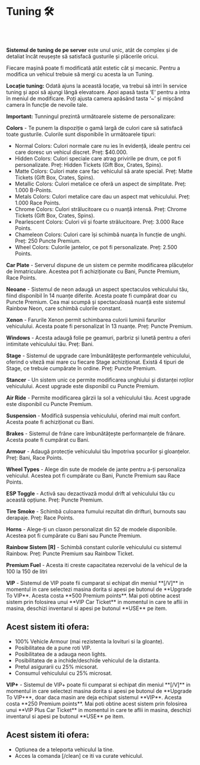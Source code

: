 <h1>Tuning 🛠️</h1>
<br> <br>
<p><strong>Sistemul de tuning de pe server</strong> este unul unic, atât de complex și de detaliat încât reușește să satisfacă gusturile și plăcerile oricui.</p>

<p>Fiecare <span class="highlight">mașină</span> poate fi modificată atât estetic cât și mecanic. Pentru a modifica un vehicul trebuie să mergi cu acesta la un <span class="highlight">Tuning</span>.</p>

<p><strong>Locație tuning:</strong> Odată ajuns la această locație, va trebui să intri în service tuning și apoi să ajungi lângă elevatoare. Apoi apasă tasta <span class="highlight">‘E’</span> pentru a intra în meniul de modificare. Poți ajusta camera apăsând tasta <span class="highlight">‘~’</span> și mișcând camera în funcție de nevoile tale.</p>

<div class="note">
    <strong>Important:</strong> Tunningul prezintă următoarele sisteme de personalizare:
</div>

<p><strong>Colors</strong> - Te punem la dispoziție o gamă largă de culori care să satisfacă toate gusturile. Culorile sunt disponibile în următoarele tipuri:</p>

<ul>
    <li><span class="highlight">Normal Colors</span>: Culori normale care nu ies în evidență, ideale pentru cei care doresc un vehicul discret. <span class="important">Preț: $40.000</span>.</li>
    <li><span class="highlight">Hidden Colors</span>: Culori speciale care atrag privirile pe drum, ce pot fi personalizate. <span class="important">Preț: Hidden Tickets (Gift Box, Crates, Spins)</span>.</li>
    <li><span class="highlight">Matte Colors</span>: Culori mate care fac vehiculul să arate special. <span class="important">Preț: Matte Tickets (Gift Box, Crates, Spins)</span>.</li>
    <li><span class="highlight">Metallic Colors</span>: Culori metalice ce oferă un aspect de simplitate. <span class="important">Preț: 1.000 B-Points</span>.</li>
    <li><span class="highlight">Metals Colors</span>: Culori metalice care dau un aspect mat vehiculului. <span class="important">Preț: 1.000 Race Points</span>.</li>
    <li><span class="highlight">Chrome Colors</span>: Culori strălucitoare cu o nuanță intensă. <span class="important">Preț: Chrome Tickets (Gift Box, Crates, Spins)</span>.</li>
    <li><span class="highlight">Pearlescent Colors</span>: Culori vii și foarte strălucitoare. <span class="important">Preț: 3.000 Race Points</span>.</li>
    <li><span class="highlight">Chameleon Colors</span>: Culori care își schimbă nuanța în funcție de unghi. <span class="important">Preț: 250 Puncte Premium</span>.</li>
    <li><span class="highlight">Wheel Colors</span>: Culorile jantelor, ce pot fi personalizate. <span class="important">Preț: 2.500 Points</span>.</li>
</ul>

<p><strong>Car Plate</strong> - Serverul dispune de un sistem ce permite modificarea plăcuțelor de înmatriculare. Acestea pot fi achiziționate cu <span class="highlight">Bani</span>, <span class="highlight">Puncte Premium</span>, <span class="highlight">Race Points</span>.</p>

<p><strong>Neoane</strong> - Sistemul de neon adaugă un aspect spectaculos vehiculului tău, fiind disponibil în 14 nuanțe diferite. Acesta poate fi cumpărat doar cu <span class="highlight">Puncte Premium</span>. Cea mai scumpă și spectaculoasă nuanță este sistemul <span class="highlight">Rainbow Neon</span>, care schimbă culorile constant.</p>

<p><strong>Xenon</strong> - Farurile Xenon permit schimbarea culorii luminii farurilor vehiculului. Acesta poate fi personalizat în 13 nuanțe. <span class="important">Preț: Puncte Premium</span>.</p>

<p><strong>Windows</strong> - Acesta adaugă folie pe geamuri, parbriz și lunetă pentru a oferi intimitate vehiculului tău. <span class="important">Preț: Bani</span>.</p>

<p><strong>Stage</strong> - Sistemul de upgrade care îmbunătățește performanțele vehiculului, oferind o viteză mai mare cu fiecare <span class="highlight">Stage</span> achiziționat. Există 4 tipuri de <span class="highlight">Stage</span>, ce trebuie cumpărate în ordine. <span class="important">Preț: Puncte Premium</span>.</p>

<p><strong>Stancer</strong> - Un sistem unic ce permite modificarea unghiului și distanței roților vehiculului. Acest upgrade este disponibil cu <span class="highlight">Puncte Premium</span>.</p>

<p><strong>Air Ride</strong> - Permite modificarea gărzii la sol a vehiculului tău. Acest upgrade este disponibil cu <span class="highlight">Puncte Premium</span>.</p>

<p><strong>Suspension</strong> - Modifică suspensia vehiculului, oferind mai mult confort. Acesta poate fi achiziționat cu <span class="highlight">Bani</span>.</p>

<p><strong>Brakes</strong> - Sistemul de frâne care îmbunătățește performanțele de frânare. Acesta poate fi cumpărat cu <span class="highlight">Bani</span>.</p>

<p><strong>Armour</strong> - Adaugă protecție vehiculului tău împotriva șocurilor și gloanțelor. <span class="important">Preț: Bani, Race Points</span>.</p>

<p><strong>Wheel Types</strong> - Alege din sute de modele de jante pentru a-ți personaliza vehiculul. Acestea pot fi cumpărate cu <span class="highlight">Bani</span>, <span class="highlight">Puncte Premium</span> sau <span class="highlight">Race Points</span>.</p>

<p><strong>ESP Toggle</strong> - Activă sau dezactivază modul drift al vehiculului tău cu această opțiune. <span class="important">Preț: Puncte Premium</span>.</p>

<p><strong>Tire Smoke</strong> - Schimbă culoarea fumului rezultat din drifturi, burnouts sau derapaje. <span class="important">Preț: Race Points</span>.</p>

<p><strong>Horns</strong> - Alege-ți un claxon personalizat din 52 de modele disponibile. Acestea pot fi cumpărate cu <span class="highlight">Bani</span> sau <span class="highlight">Puncte Premium</span>.</p>

<p><strong>Rainbow Sistem [R]</strong> - Schimbă constant culorile vehiculului cu sistemul Rainbow. <span class="important">Preț: Puncte Premium</span> sau <span class="highlight">Rainbow Ticket</span>.</p>

<p><strong>Premium Fuel</strong> - Acesta iti creste capacitatea rezervolui de la vehicul de la 100 la 150 de litri

<p><strong>VIP</strong> - Sistemul de VIP poate fii cumparat si echipat din meniul **[/V]** in momentul in care selectezi masina dorita si apesi pe butonul de **Upgrade To VIP**. Acesta costa **500 Premium points**. Mai poti obtine acest sistem prin folosirea unui **VIP Car Ticket** in momentul in care te aflii in masina, deschizi inventarul si apesi pe butonul **USE** pe item.

## Acest sistem iti ofera:
- 100% Vehicle Armour (mai rezistenta la lovituri si la gloante).
- Posibilitatea de a pune roti VIP.
- Posibilitatea de a adauga neon lights.
- Posibilitatea de a inchide/deschide vehiculul de la distanta.
- Pretul asigurarii cu 25% micsorat.
- Consumul vehiculului cu 25% microsat.

<p><strong>VIP+</strong> - Sistemul de VIP+ poate fii cumparat si echipat din meniul **[/V]** in momentul in care selectezi masina dorita si apesi pe butonul de **Upgrade To VIP+**, doar daca masin are deja echipat sistemul **VIP**. Acesta costa **250 Premium points**. Mai poti obtine acest sistem prin folosirea unui **VIP Plus Car Ticket** in momentul in care te aflii in masina, deschizi inventarul si apesi pe butonul **USE** pe item.

## Acest sistem iti ofera:
- Optiunea de a teleporta vehiculul la tine.
- Acces la comanda [/clean] ce iti va curate vehiculul. 

</div>
